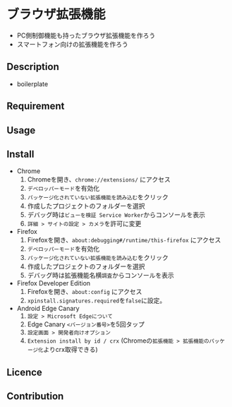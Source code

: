 # ブラウザ拡張機能

- PC側制御機能も持ったブラウザ拡張機能を作ろう
- スマートフォン向けの拡張機能を作ろう

## Description

- boilerplate

## Requirement

## Usage

## Install

- Chrome
  1. Chromeを開き、```chrome://extensions/``` にアクセス
  1. ```デベロッパーモード```を有効化
  1. ```パッケージ化されていない拡張機能を読み込む```をクリック
  1. 作成したプロジェクトのフォルダーを選択
  1. デバッグ時は```ビューを検証 Service Worker```からコンソールを表示
  1. ```詳細 > サイトの設定 > カメラ```を許可に変更
- Firefox
  1. Firefoxを開き、```about:debugging#/runtime/this-firefox``` にアクセス
  1. ```デベロッパーモード```を有効化
  1. ```パッケージ化されていない拡張機能を読み込む```をクリック
  1. 作成したプロジェクトのフォルダーを選択
  1. デバッグ時は拡張機能名横```調査```からコンソールを表示
- Firefox Developer Edition
  1. Firefoxを開き、```about:config``` にアクセス
  1. ```xpinstall.signatures.required```を```false```に設定。
- Android Edge Canary
  1. ```設定 > Microsoft Edgeについて```
  1. Edge Canary ```<バージョン番号>```を5回タップ
  1. ```設定画面 > 開発者向けオプション```
  1. ```Extension install by id / crx``` (Chromeの```拡張機能 > 拡張機能のパッケージ化```よりcrx取得できる)

## Licence

## Contribution